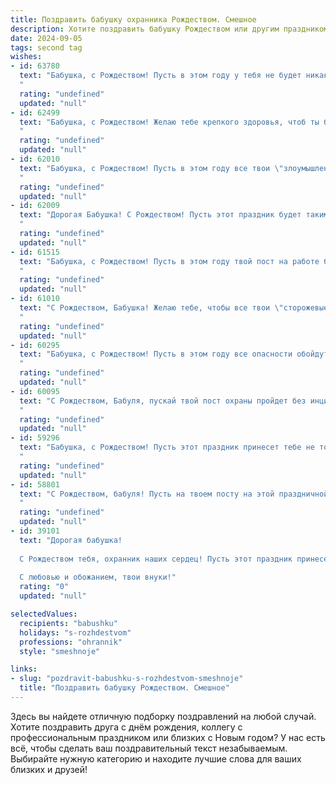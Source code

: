 ```yaml
---
title: Поздравить бабушку охранника Рождеством. Смешное
description: Хотите поздравить бабушку Рождеством или другим праздником? Наш ИИ создаст незабываемое поздравление, а вы обязательно выделитесь среди других.  
date: 2024-09-05
tags: second tag
wishes:
- id: 63780
  text: "Бабушка, с Рождеством! Пусть в этом году у тебя не будет никаких \"проблем\" с \"незаконным проникновением\" на твой участок, а только радостные визиты близких!  🎄🎅
  "
  rating: "undefined"
  updated: "null"
- id: 62499
  text: "Бабушка, с Рождеством! Желаю тебе крепкого здоровья, чтоб ты была бодрее любого охранника на посту, и чтобы Новый год принес тебе только сладкие сюрпризы, а не тревожные звонки на пульт! 🎄🎅🏼🎁
  "
  rating: "undefined"
  updated: "null"
- id: 62010
  text: "Бабушка, с Рождеством! Пусть в этом году все твои \"злоумышленники\" будут такими же безобидными, как котики, а твоя служба будет спокойной, как сон младенца! 🎉🎄
  "
  rating: "undefined"
  updated: "null"
- id: 62009
  text: "Дорогая Бабушка! С Рождеством! Пусть этот праздник будет таким же спокойным и безопасным, как твоя работа охранника. Желаю, чтобы твои \"клиенты\" были только добрыми духами праздника, а подарков - больше, чем нарушителей! 😉
  "
  rating: "undefined"
  updated: "null"
- id: 61515
  text: "Бабушка, с Рождеством! Пусть в этом году твой пост на работе будет тихим, а единственные \"нарушители\" - это твои любимые внуки, которые придут к тебе с подарками и вкусным рождественским тортом! 😉
  "
  rating: "undefined"
  updated: "null"
- id: 61010
  text: "С Рождеством, Бабушка! Желаю тебе, чтобы все твои \"сторожевые\" навыки пригодились только для того, чтобы отгонять от тебя  неприятности и охранять твой покой!  🎅🎄
  "
  rating: "undefined"
  updated: "null"
- id: 60295
  text: "Бабушка, с Рождеством! Пусть в этом году все опасности обойдут тебя стороной, а твоих \"подопечных\" - не поймают на горячем! 😉🎄
  "
  rating: "undefined"
  updated: "null"
- id: 60095
  text: "С Рождеством, Бабуля, пускай твой пост охраны пройдет без инцидентов, а подарки под елкой будут ценнее, чем бриллиантовая корона! 🎄🎅
  "
  rating: "undefined"
  updated: "null"
- id: 59296
  text: "Бабушка, с Рождеством! Пусть этот праздник принесет тебе не только мир и покой, но и  бесперебойную подачу праздничного оливье и теплой компании! И не забудь, что даже охранять дом от незваных гостей можно с улыбкой и праздничным настроением! 🎄😊
  "
  rating: "undefined"
  updated: "null"
- id: 58801
  text: "С Рождеством, бабуля! Пусть на твоем посту на этой праздничной ночи не будет ни одного злоумышленника, кроме разве что Деда Мороза с мешком подарков! 🎅🎄🎉
  "
  rating: "undefined"
  updated: "null"
- id: 39101
  text: "Дорогая бабушка!
  
  С Рождеством тебя, охранник наших сердец! Пусть этот праздник принесет тебе не только тепло, но и уверенность, что ни один снежинкой не проскользнет мимо твоего строгого взгляда. Желаю, чтобы даже сказочные страхи не решились побеспокоить твою крепость, а ангелы охраняли твой уют, как ты нас всех. Пусть каждый твой день будет как вечерняя охрана — спокойным, светлым и абсолютно безопасным!
  
  С любовью и обожанием, твои внуки!"
  rating: "0"
  updated: "null"

selectedValues:
  recipients: "babushku"
  holidays: "s-rozhdestvom"
  professions: "ohrannik"
  style: "smeshnoje"

links:
- slug: "pozdravit-babushku-s-rozhdestvom-smeshnoje"
  title: "Поздравить бабушку Рождеством. Смешное"
---
```


Здесь вы найдете отличную подборку поздравлений на любой случай. 
Хотите поздравить друга с днём рождения, коллегу с профессиональным праздником или близких с Новым годом? У нас есть всё, чтобы сделать ваш поздравительный текст незабываемым. Выбирайте нужную категорию и находите лучшие слова для ваших близких и друзей!
